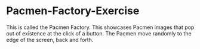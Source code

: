 # Pacmen-Factory-Exercise
This is called the Pacmen Factory. This showcases Pacmen images that pop out of existence at the click of a button. The Pacmen move randomly to the edge of the screen, back and forth.
